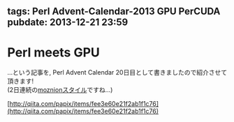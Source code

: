 tags: Perl Advent-Calendar-2013 GPU PerCUDA
pubdate: 2013-12-21 23:59
---
# Perl meets GPU

...という記事を, Perl Advent Calendar 20日目として書きましたので紹介させて頂きます!  
(2日連続の[moznionスタイル](http://hachiojipm.github.io/entry/2013-12-08-usui-paren-vim.html)ですね...)

[http://qiita.com/papix/items/fee3e60e21f2ab1f1c76](http://qiita.com/papix/items/fee3e60e21f2ab1f1c76)

